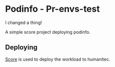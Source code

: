 # Podinfo - Pr-envs-test

I changed a thing!

A simple score project deploying podinfo.

## Deploying

[Score](https://score.dev/) is used to deploy the workload to humanitec.
